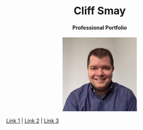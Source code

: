 <h1 align="center">Cliff Smay</h1>
<h4 align="center">Professional Portfolio</h4>
<p align="center">
  <img width="200" height="200" src="Me.jpg">
   
  <a href="#">Link 1</a> |
  <a href="#">Link 2</a> |
  <a href="#">Link 3</a>
  <br><br>
  
</p>




